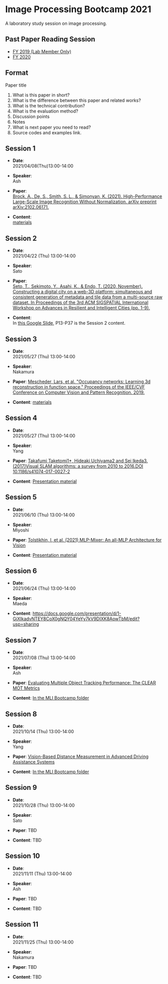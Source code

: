 # Image Processing Bootcamp 2021
A laboratory study session on image processing.


## Past Paper Reading Session
- [FY 2019 (Lab Member Only)](https://github.com/sekilab/image_processing_bootcamp2019)
- [FY 2020](https://github.com/sekilab/image_processing_bootcamp2020)

## Format

Paper title
1. What is this paper in short?
2. What is the difference between this paper and related works?
3. What is the technical contribution?
4. What is the evaluation method?
5. Discussion points
6. Notes
7. What is next paper you need to read?
8. Source codes and examples link.

## Session 1
- **Date**:  
2021/04/08(Thu)13:00-14:00

- **Speaker**:  
Ash

- **Paper**:  
[Brock, A., De, S., Smith, S. L., & Simonyan, K. (2021). High-Performance Large-Scale Image Recognition Without Normalization. arXiv preprint arXiv:2102.06171.](https://arxiv.org/pdf/2102.06171.pdf)

- **Content**:  
[materials](https://drive.google.com/file/d/1GLjVOQEsgNdWnSIga92vhsAwgtgnspvu/view?usp=sharing)


## Session 2

- **Date**:  
2021/04/22 (Thu) 13:00-14:00

- **Speaker**:  
Sato

- **Paper**:  
[Seto, T., Sekimoto, Y., Asahi, K., & Endo, T. (2020, November). Constructing a digital city on a web-3D platform: simultaneous and consistent generation of metadata and tile data from a multi-source raw dataset. In Proceedings of the 3rd ACM SIGSPATIAL International Workshop on Advances in Resilient and Intelligent Cities (pp. 1-9).](https://dl.acm.org/doi/10.1145/3423455.3430316)

- **Content**:  
In [this Google Slide](https://docs.google.com/presentation/d/1lVhKxUh8XSkqwQOFwaUidxYcMGRGi2TEA9PYwSY3YNE/edit?usp=sharing), P13-P37 is the Session 2 content.


## Session 3

- **Date**:  
2021/05/27 (Thu) 13:00-14:00

- **Speaker**:  
Nakamura

- **Paper**:
[Mescheder, Lars, et al. "Occupancy networks: Learning 3d reconstruction in function space." Proceedings of the IEEE/CVF Conference on Computer Vision and Pattern Recognition. 2019.](https://avg.is.tuebingen.mpg.de/publications/occupancy-networks)

- **Content**: 
 [materials](https://drive.google.com/file/d/1sfd4E_SvzvKLL3LnU9UV0O3G_S2BcYtz/view?usp=sharing)



## Session 4

- **Date**:  
2021/05/27 (Thu) 13:00-14:00

- **Speaker**:  
Yang

- **Paper**:
[Takafumi Taketomi1*, Hideaki Uchiyama2 and Sei Ikeda3.(2017)Visual SLAM algorithms: a survey from 2010 to 2016.DOI 10.1186/s41074-017-0027-2](https://www.researchgate.net/publication/318235730_Visual_SLAM_algorithms_a_survey_from_2010_to_2016)

- **Content**: 
 [Presentation material](https://drive.google.com/file/d/1da2YDlEdPpBtqELqDfNfnRva9xlWYtl2/view?usp=sharing)


## Session 5

- **Date**:  
2021/06/10 (Thu) 13:00-14:00

- **Speaker**:  
Miyoshi

- **Paper**:
[Tolstikhin, I, et al. (2021) MLP-Mixer: An all-MLP Architecture for Vision](https://arxiv.org/abs/2105.01601)

- **Content**: 
 [Presentation material](https://docs.google.com/presentation/d/1-mVMggvct15wzjYPQUhO-IiKrzE-43sr66BjxwbKIqg/view)



## Session 6

- **Date**:  
2021/06/24 (Thu) 13:00-14:00

- **Speaker**:  
Maeda

- **Content**: 
https://docs.google.com/presentation/d/1-GiXIkadvNTEY8CoX0gNQY04YeYy7kV9DIXK8AowTbM/edit?usp=sharing

## Session 7

- **Date**:  
2021/07/08 (Thu) 13:00-14:00

- **Speaker**:  
Ash

- **Paper**:
[Evaluating Multiple Object Tracking Performance: The CLEAR MOT Metrics](https://jivp-eurasipjournals.springeropen.com/articles/10.1155/2008/246309)

- **Content**: 
[In the MLI Bootcamp folder](https://docs.google.com/presentation/d/1yb6NJKHGcVcG-5sY3bTueF4KhfzOdx5fwn74PWbS5R0/edit?usp=sharing)

## Session 8

- **Date**:  
2021/10/14 (Thu) 13:00-14:00

- **Speaker**:  
Yang

- **Paper**:
[Vision-Based Distance Measurement in Advanced Driving Assistance Systems](https://www.mdpi.com/2076-3417/10/20/7276)

- **Content**: 
[In the MLI Bootcamp folder](https://docs.google.com/presentation/d/1vHCgXirk1Cj0t2zfBRYEnIxd0QVI5eZR/edit?usp=sharing&ouid=109891689458810314396&rtpof=true&sd=true)


## Session 9

- **Date**:  
2021/10/28 (Thu) 13:00-14:00

- **Speaker**:  
Sato

- **Paper**:
TBD

- **Content**: 
TBD


## Session 10

- **Date**:  
2021/11/11 (Thu) 13:00-14:00

- **Speaker**:  
Ash

- **Paper**:
TBD

- **Content**: 
TBD


## Session 11

- **Date**:  
2021/11/25 (Thu) 13:00-14:00

- **Speaker**:  
Nakamura

- **Paper**:
TBD

- **Content**: 
TBD

